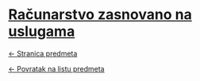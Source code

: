 # [Računarstvo zasnovano na uslugama](https://www.github.com/studosi-fer/RZNU)
[<- Stranica predmeta](https://www.fer.unizg.hr/predmet/rznu)

[<- Povratak na listu predmeta](https://www.github.com/studosi/FER)